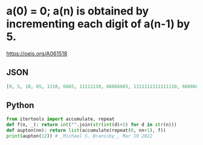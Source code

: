 # a\(0\) \= 0; a\(n\) is obtained by incrementing each digit of a\(n\-1\) by 5\.
https://oeis.org/A061518
## JSON
```JSON
[0, 5, 10, 65, 1110, 6665, 11111110, 66666665, 1111111111111110, 6666666666666665, 11111111111111111111111111111110, 66666666666666666666666666666665, 1111111111111111111111111111111111111111111111111111111111111110]
```
## Python
```Python
from itertools import accumulate, repeat
def f(n, _): return int("".join(str(int(d)+5) for d in str(n)))
def aupton(nn): return list(accumulate(repeat(0, nn+1), f))
print(aupton(12)) # _Michael S. Branicky_, Mar 19 2022
```
